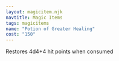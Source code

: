 ```yaml
---
layout: magicitem.njk
navtitle: Magic Items
tags: magicitems
name: "Potion of Greater Healing"
cost: "150"
---
```


Restores 4d4+4 hit points when consumed